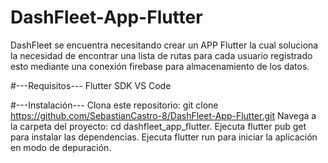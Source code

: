 # DashFleet-App-Flutter
DashFleet se encuentra necesitando crear un APP Flutter la cual soluciona la necesidad de encontrar una lista de rutas para cada usuario registrado esto mediante una conexión firebase para almacenamiento de los datos.


#---Requisitos---
Flutter SDK
VS Code

#---Instalación---
Clona este repositorio: git clone https://github.com/SebastianCastro-8/DashFleet-App-Flutter.git
Navega a la carpeta del proyecto: cd dashfleet_app_flutter.
Ejecuta flutter pub get para instalar las dependencias.
Ejecuta flutter run para iniciar la aplicación en modo de depuración.

